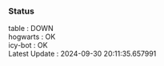 ### Status


table : DOWN  
hogwarts : OK  
icy-bot : OK  
Latest Update : 2024-09-30 20:11:35.657991
